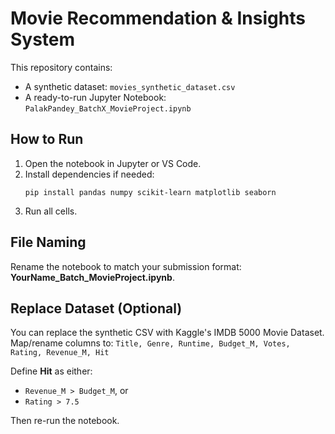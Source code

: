 
# Movie Recommendation & Insights System

This repository contains:
- A synthetic dataset: `movies_synthetic_dataset.csv`
- A ready-to-run Jupyter Notebook: `PalakPandey_BatchX_MovieProject.ipynb`

## How to Run
1. Open the notebook in Jupyter or VS Code.
2. Install dependencies if needed:
   ```
   pip install pandas numpy scikit-learn matplotlib seaborn
   ```
3. Run all cells.

## File Naming
Rename the notebook to match your submission format: **YourName_Batch_MovieProject.ipynb**.

## Replace Dataset (Optional)
You can replace the synthetic CSV with Kaggle's IMDB 5000 Movie Dataset. Map/rename columns to:
`Title, Genre, Runtime, Budget_M, Votes, Rating, Revenue_M, Hit`

Define **Hit** as either:
- `Revenue_M > Budget_M`, or
- `Rating > 7.5`

Then re-run the notebook.
